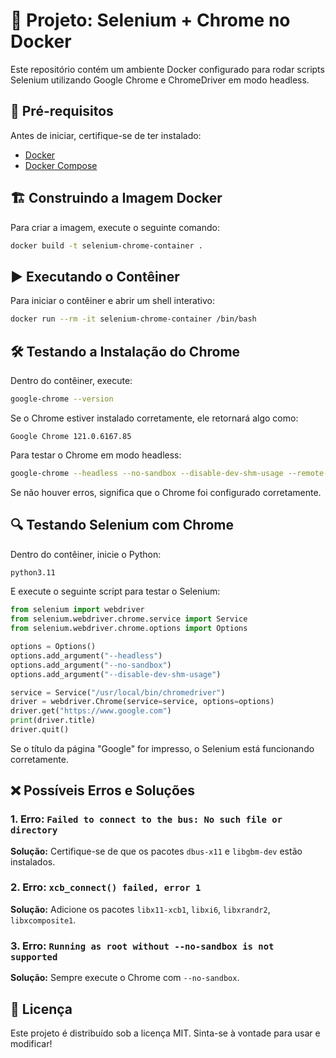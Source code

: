# 🚀 Projeto: Selenium + Chrome no Docker

Este repositório contém um ambiente Docker configurado para rodar scripts Selenium utilizando Google Chrome e ChromeDriver em modo headless.

## 📌 Pré-requisitos
Antes de iniciar, certifique-se de ter instalado:
- [Docker](https://www.docker.com/)
- [Docker Compose](https://docs.docker.com/compose/install/)

## 🏗 Construindo a Imagem Docker
Para criar a imagem, execute o seguinte comando:
```sh
docker build -t selenium-chrome-container .
```

## ▶️ Executando o Contêiner
Para iniciar o contêiner e abrir um shell interativo:
```sh
docker run --rm -it selenium-chrome-container /bin/bash
```

## 🛠 Testando a Instalação do Chrome
Dentro do contêiner, execute:
```sh
google-chrome --version
```
Se o Chrome estiver instalado corretamente, ele retornará algo como:
```
Google Chrome 121.0.6167.85
```

Para testar o Chrome em modo headless:
```sh
google-chrome --headless --no-sandbox --disable-dev-shm-usage --remote-debugging-port=9222 https://www.google.com
```
Se não houver erros, significa que o Chrome foi configurado corretamente.

## 🔍 Testando Selenium com Chrome
Dentro do contêiner, inicie o Python:
```sh
python3.11
```
E execute o seguinte script para testar o Selenium:
```python
from selenium import webdriver
from selenium.webdriver.chrome.service import Service
from selenium.webdriver.chrome.options import Options

options = Options()
options.add_argument("--headless")
options.add_argument("--no-sandbox")
options.add_argument("--disable-dev-shm-usage")

service = Service("/usr/local/bin/chromedriver")
driver = webdriver.Chrome(service=service, options=options)
driver.get("https://www.google.com")
print(driver.title)
driver.quit()
```
Se o título da página "Google" for impresso, o Selenium está funcionando corretamente.

## ❌ Possíveis Erros e Soluções
### 1. **Erro: `Failed to connect to the bus: No such file or directory`**
**Solução:** Certifique-se de que os pacotes `dbus-x11` e `libgbm-dev` estão instalados.

### 2. **Erro: `xcb_connect() failed, error 1`**
**Solução:** Adicione os pacotes `libx11-xcb1`, `libxi6`, `libxrandr2`, `libxcomposite1`.

### 3. **Erro: `Running as root without --no-sandbox is not supported`**
**Solução:** Sempre execute o Chrome com `--no-sandbox`.

## 📜 Licença
Este projeto é distribuído sob a licença MIT. Sinta-se à vontade para usar e modificar!

